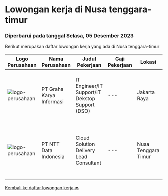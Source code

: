
  # Lowongan kerja di Nusa tenggara-timur

  ### Diperbarui pada tanggal Selasa, 05 Desember 2023

  Berikut merupakan daftar lowongan kerja yang ada di Nusa tenggara-timur

  |Logo Perusahaan | Nama Perusahaan | Judul Pekerjaan | Gaji Pekerjaan | Lokasi | Deskripsi | Tanggal diunggah | Pranala |
  | -------------- | --------------- | --------------- | --------- | --------- | -------------- | ------- | ----------- |
  |![logo-perusahaan](https://image-service-cdn.seek.com.au/c318dd0b699c6160d2411e7473745c289633be44/ee4dce1061f3f616224767ad58cb2fc751b8d2dc)|PT Graha Karya Informasi|IT Engineer/IT Support/IT Dekstop Support (DSO)|---|Jakarta Raya|Requirements:1. Minimum 6 Months as an IT Support (Fresh Graduate are welcome to apply)2. Bachelor's Degree in Computer/ IT or equivalent3. Have...|Rabu, 08 November 2023|https://www.jobstreet.co.id/id/job/it-engineer-it-support-it-dekstop-support-dso-4522798?token=0~9016242f-ee06-42fb-8abd-786af26f4874&sectionRank=1&jobId=jobstreet-id-job-4522798|
|![logo-perusahaan](https://image-service-cdn.seek.com.au/5c07f6241f19f0664e51c3542e05aead1ea7cc15/ee4dce1061f3f616224767ad58cb2fc751b8d2dc)|PT NTT Data Indonesia|Cloud Solution Delivery Lead Consultant|---|Nusa Tenggara Timur|Apply nowDate: Nov 15, 2023Location: Any NTT location, KA, IN*************** { display: inline; }Company: NTT DATA ServicesReq ID: 242390 NTT DATA...|Rabu, 15 November 2023|https://www.jobstreet.co.id/id/job/cloud-solution-delivery-lead-consultant-1037407006?token=0~9016242f-ee06-42fb-8abd-786af26f4874&sectionRank=2&jobId=jobstreet-id-job-1037407006|


  [Kembali ke daftar lowongan kerja 🔙](../README.md#daftar-lowongan-kerja)
  